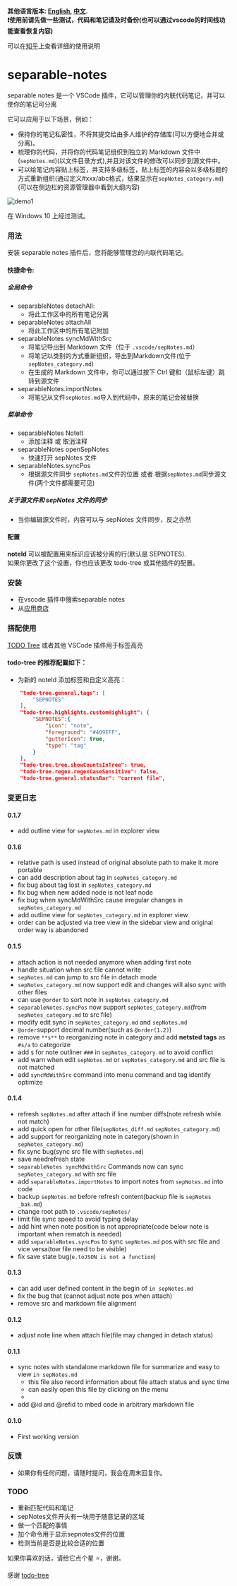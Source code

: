 **其他语言版本: [English](README.md), [中文](README_ZH.md).**  
**:exclamation:使用前请先做一些测试，代码和笔记请及时备份(也可以通过vscode的时间线功能查看恢复内容)**

可以在[知乎](https://zhuanlan.zhihu.com/p/699890862)上查看详细的使用说明
# separable-notes 
separable notes 是一个 VSCode 插件，它可以管理你的内联代码笔记，并可以使你的笔记可分离

它可以应用于以下场景，例如：
* 保持你的笔记私密性，不将其提交给由多人维护的存储库(可以方便地合并或分离)。
* 梳理你的代码，并将你的代码笔记组织到独立的 Markdown 文件中(`sepNotes.md`)(以文件目录方式),并且对该文件的修改可以同步到源文件中。
* 可以给笔记内容贴上标签，并支持多级标签，贴上标签的内容会以多级标题的方式重新组织(通过定义#xxx/abc格式，结果显示在`sepNotes_category.md`)(可以在侧边栏的资源管理器中看到大纲内容)

![demo1](pic/demo1.PNG)

在 Windows 10 上经过测试。 

### 用法
安装 separable notes 插件后，您将能够管理您的内联代码笔记。

#### 快捷命令:
##### 全局命令
* separableNotes detachAll:
   * 将此工作区中的所有笔记分离
* separableNotes attachAll
  * 将此工作区中的所有笔记附加
* separableNotes syncMdWithSrc
  * 将笔记导出到 Markdown 文件（位于 `.vscode/sepNotes.md`）
  * 将笔记以类别的方式重新组织，导出到Markdown文件(位于`sepNotes_category.md`)
  * 在生成的 Markdown 文件中，你可以通过按下 Ctrl 键和（鼠标左键）跳转到源文件
* separableNotes.importNotes
  * 将笔记从文件`sepNotes.md`导入到代码中，原来的笔记会被替换

##### 菜单命令
* separableNotes NoteIt
  * 添加注释 或 取消注释
* separableNotes openSepNotes
  * 快速打开 sepNotes 文件
* separableNotes.syncPos
  * 根据源文件同步 `sepNotes.md`文件的位置 或者 根据`sepNotes.md`同步源文件(两个文件都需要可见)

##### 关于源文件和 sepNotes 文件的同步
* 当你编辑源文件时，内容可以与 sepNotes 文件同步，反之亦然

#### 配置
**noteId** 可以被配置用来标识应该被分离的行(默认是 SEPNOTES).
 \
如果你更改了这个设置，你也应该更改 todo-tree 或其他插件的配置。

### 安装
* 在vscode 插件中搜索separable notes
* 从[应用商店](https://marketplace.visualstudio.com/items?itemName=hurly.separable-notes)

### 搭配使用
[TODO Tree](https://marketplace.visualstudio.com/items?itemName=Gruntfuggly.todo-tree) 或者其他 VSCode 插件用于标签高亮
#### todo-tree 的推荐配置如下：
* 为新的 noteId 添加标签和自定义高亮：
```json
    "todo-tree.general.tags": [
        "SEPNOTES"
    ],
    "todo-tree.highlights.customHighlight": {
        "SEPNOTES":{
            "icon": "note",
            "foreground": "#409EFF",
            "gutterIcon": true,
            "type": "tag"
        }
    },
    "todo-tree.tree.showCountsInTree": true,
    "todo-tree.regex.regexCaseSensitive": false,
    "todo-tree.general.statusBar": "current file",
```



### 变更日志
#### 0.1.7
* add outline view for `sepNotes.md` in explorer view 

#### 0.1.6
* relative path is used instead of original absolute path to make it more portable
* can add description about tag in `sepNotes_category.md`
* fix bug about tag lost in `sepNotes_category.md`
* fix bug when new added node is not leaf node
* fix bug when syncMdWithSrc cause irregular changes in `sepNotes_category.md`
* add outline view for `sepNotes_category.md` in explorer view
* order can be adjusted via tree view in the sidebar view and original order way is abandoned
#### 0.1.5
* attach action is not needed anymore when adding first note 
* handle situation when src file cannot write
* `sepNotes.md` can jump to src file in detach mode 
* `sepNotes_category.md` now support edit and changes will also sync with other files
* can use `@order` to sort note in `sepNotes_category.md` 
* `separableNotes.syncPos` now support `sepNotes_category.md`(from `sepNotes_category.md` to src file)
* modify edit sync in  `sepNotes_category.md` and `sepNotes.md`
* `@order`support decimal number(such as `@order(1.2)`)
* remove `**s**` to reorganizing note in category and add **netsted tags** as `#s/a` to categorize 
* add `$` for note outliner `###` in `sepNotes_category.md` to avoid conflict
* add warn when edit `sepNotes.md` or `sepNotes_category.md` and src file is not matched
* add `syncMdWithSrc` command into menu command and tag identify optimize

#### 0.1.4
* refresh `sepNotes.md` after attach if line number diffs(note refresh while not match)
* add quick open for other file(`sepNotes_diff.md` `sepNotes_category.md`)
* add support for reorganizing note in category(shown in `sepNotes_category.md`) 
* fix sync bug(sync src file with `sepNotes.md`)
* save needrefresh state
* `separableNotes syncMdWithSrc` Commands now can sync `sepNotes_category.md` with src file
* add `separableNotes.importNotes` to import notes from `sepNotes.md` into code
* backup `sepNotes.md` before refresh content(backup file is `sepNotes _bak.md`)
* change root path to `.vscode/sepNotes/`
* limit file sync speed to avoid typing delay 
* add hint when note position is not appropriate(code below note is important when rematch is needed)
* add `separableNotes.syncPos` to sync `sepNotes.md` pos with src file and vice versa(tow file need to be visible)
* fix save state bug(`e.toJSON is not a function`)

#### 0.1.3
* can add user defined content in the begin of ``in sepNotes.md``
* fix the bug that (cannot adjust note pos when attach)
* remove src and markdown file alignment

#### 0.1.2
* adjust note line when attach file(file may changed in detach status)

#### 0.1.1
* sync notes with standalone markdown file for summarize and easy to view  ``in sepNotes.md``
  * this file also record information about file attach status and sync time
  * can easily open this file by clicking on the menu
  * 
* add @id and @refid to mbed code in arbitrary markdown file

#### 0.1.0
* First working version


### 反馈
* 如果你有任何问题，请随时提问，我会在周末回复你。


### TODO
* 重新匹配代码和笔记
* sepNotes文件开头有一块用于随意记录的区域
* 做一个匹配的事情
* 加个命令用于显示sepnotes文件的位置
* 检测当前是否是比较合适的位置

如果你喜欢的话，请给它点个星 :star:，谢谢。

感谢 [todo-tree](https://github.com/Gruntfuggly/todo-tree)